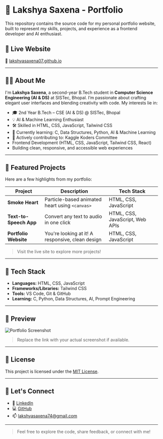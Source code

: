 # 💼 Lakshya Saxena - Portfolio

This repository contains the source code for my personal portfolio website, built to represent my skills, projects, and experience as a frontend developer and AI enthusiast.

## 🚀 Live Website

🔗 [lakshyasaxena07.github.io](https://lakshyasaxena07.github.io)

---

## 🧑‍💻 About Me

I'm **Lakshya Saxena**, a second-year B.Tech student in **Computer Science Engineering (AI & DS)** at SISTec, Bhopal. I’m passionate about crafting elegant user interfaces and blending creativity with code. My interests lie in:

- 🎓 2nd Year B.Tech – CSE (AI & DS) @ SISTec, Bhopal
- 💡 AI & Machine Learning Enthusiast
- 🛠️ Skilled in HTML, CSS, JavaScript, Tailwind CSS
- 🧠 Currently learning: C, Data Structures, Python, AI & Machine Learning
- 🤝 Actively contributing to: Kaggle Koders Committee
- Frontend Development (HTML, CSS, JavaScript, Tailwind CSS, React)
- Building clean, responsive, and accessible web experiences

---

## 💼 Featured Projects

Here are a few highlights from my portfolio:

| Project               | Description                                        | Tech Stack                       |
|-----------------------|----------------------------------------------------|----------------------------------|
| **Smoke Heart**       | Particle-based animated heart using `<canvas>`     | HTML, CSS, JavaScript            |
| **Text-to-Speech App**| Convert any text to audio in one click             | HTML, CSS, JavaScript, Web APIs  |
| **Portfolio Website** | You're looking at it! A responsive, clean design   | HTML, CSS, JavaScript            |

> Visit the live site to explore more projects!

---

## 🚀 Tech Stack

- **Languages:** HTML, CSS, JavaScript
- **Frameworks/Libraries:** Tailwind CSS
- **Tools:** VS Code, Git & GitHub
- **Learning:** C, Python, Data Structures, AI, Prompt Engineering

---

## 📸 Preview

![Portfolio Screenshot](https://github.com/lakshyasaxena07/portfolio/blob/main/preview.png?raw=true)
> Replace the link with your actual screenshot if available.

---

## 📜 License

This project is licensed under the [MIT License](LICENSE).

---

## 🙌 Let's Connect

- 🔗 [LinkedIn](https://www.linkedin.com/in/lakshyasaxena07)
- 💻 [GitHub](https://github.com/lakshyasaxena07)
- 📫 lakshyasaxena74@gmail.com

---

> Feel free to explore the code, share feedback, or connect with me!


